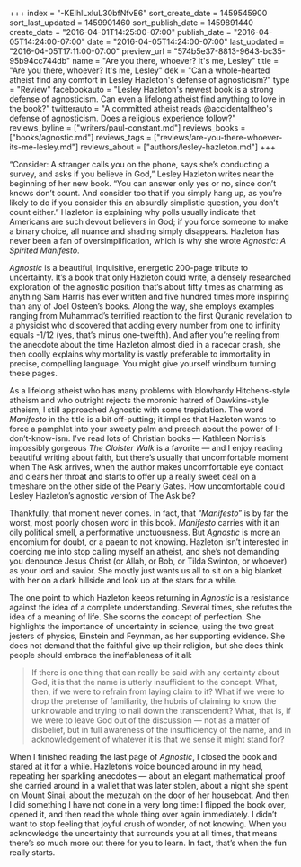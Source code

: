 +++
index = "-KEIhlLxluL30bfNfvE6"
sort_create_date = 1459545900
sort_last_updated = 1459901460
sort_publish_date = 1459891440
create_date = "2016-04-01T14:25:00-07:00"
publish_date = "2016-04-05T14:24:00-07:00"
date = "2016-04-05T14:24:00-07:00"
last_updated = "2016-04-05T17:11:00-07:00"
preview_url = "574b5e37-8813-9643-bc35-95b94cc744db"
name = "Are you there, whoever? It's me, Lesley"
title = "Are you there, whoever? It's me, Lesley"
dek = "Can a whole-hearted atheist find any comfort in Lesley Hazleton's defense of agnosticism?"
type = "Review"
facebookauto = "Lesley Hazleton's newest book is a strong defense of agnosticism. Can even a lifelong atheist find anything to love in the book?"
twitterauto = "A committed atheist reads @accidentaltheo's defense of agnosticism. Does a religious experience follow?"
reviews_byline = ["writers/paul-constant.md"]
reviews_books = ["books/agnostic.md"]
reviews_tags = ["reviews/are-you-there-whoever-its-me-lesley.md"]
reviews_about = ["authors/lesley-hazleton.md"]
+++

“Consider: A stranger calls you on the phone, says she’s conducting a survey, and asks if you believe in God,” Lesley Hazleton writes near the beginning of her new book. “You can answer only yes or no, since don’t knows don’t count. And consider too that if you simply hang up, as you’re likely to do if you consider this an absurdly simplistic question, you don’t count either.” Hazleton is explaining why polls usually indicate that Americans are such devout believers in God; if you force someone to make a binary choice, all nuance and shading simply disappears. Hazleton has never been a fan of oversimplification, which is why she wrote *Agnostic: A Spirited Manifesto*.

*Agnostic* is a beautiful, inquisitive, energetic 200-page tribute to uncertainty. It’s a book that only Hazleton could write, a densely researched exploration of the agnostic position that’s about fifty times as charming as anything Sam Harris has ever written and five hundred times more inspiring than any of Joel Osteen’s books. Along the way, she employs examples ranging from Muhammad’s terrified reaction to the first Quranic revelation to a physicist who discovered that adding every number from one to infinity equals -1/12 (yes, that’s minus one-twelfth). And after you’re reeling from the anecdote about the time Hazleton almost died in a racecar crash, she then coolly explains why mortality is vastly preferable to immortality in precise, compelling language. You might give yourself windburn turning these pages.

As a lifelong atheist who has many problems with blowhardy Hitchens-style atheism and who outright rejects the moronic hatred of Dawkins-style atheism, I still approached Agnostic with some trepidation. The word *Manifesto* in the title is a bit off-putting; it implies that Hazleton wants to force a pamphlet into your sweaty palm and preach about the power of I-don’t-know-ism. I’ve read lots of Christian books — Kathleen Norris’s impossibly gorgeous *The Cloister Walk* is a favorite — and I enjoy reading beautiful writing about faith, but there’s usually that uncomfortable moment when The Ask arrives, when the author makes uncomfortable eye contact and clears her throat and starts to offer up a really sweet deal on a timeshare on the other side of the Pearly Gates. How uncomfortable could Lesley Hazleton’s agnostic version of The Ask be? 

Thankfully, that moment never comes. In fact, that “*Manifesto*” is by far the worst, most poorly chosen word in this book. *Manifesto* carries with it an oily political smell, a performative unctuousness. But *Agnostic* is more an encomium for doubt, or a paean to not knowing.  Hazleton isn’t interested in coercing me into stop calling myself an atheist, and she’s not demanding you denounce Jesus Christ (or Allah, or Bob, or Tilda Swinton, or whoever) as your lord and savior. She mostly just wants us all to sit on a big blanket with her on a dark hillside and look up at the stars for a while.

The one point to which Hazleton keeps returning in *Agnostic* is a resistance against the idea of a complete understanding. Several times, she refutes the idea of a meaning of life. She scorns the concept of perfection. She highlights the importance of uncertainty in science, using the two great jesters of physics, Einstein and Feynman, as her supporting evidence. She does not demand that the faithful give up their religion, but she does think people should embrace the ineffableness of it all: 

<blockquote>If there is one thing that can really be said with any certainty about God, it is that the name is utterly insufficient to the concept. What, then, if we were to refrain from laying claim to it? What if we were to drop the pretense of familiarity, the hubris of claiming to know the unknowable and trying to nail down the transcendent? What, that is, if we were to leave God out of the discussion — not as a matter of disbelief, but in full awareness of the insufficiency of the name, and in acknowledgement of whatever it is that we sense it might stand for?</blockquote>

When I finished reading the last page of *Agnostic*, I closed the book and stared at it for a while. Hazleton’s voice bounced around in my head, repeating her sparkling anecdotes — about an elegant mathematical proof she carried around in a wallet that was later stolen, about a night she spent on Mount Sinai, about the mezuzah on the door of her houseboat. And then I did something I have not done in a very long time: I flipped the book over, opened it, and then read the whole thing over again immediately. I didn’t want to stop feeling that joyful crush of wonder, of not knowing. When you acknowledge the uncertainty that surrounds you at all times, that means there’s so much more out there for you to learn. In fact, that’s when the fun really starts.
